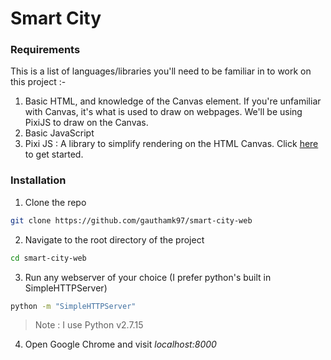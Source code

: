# Smart City

### Requirements
This is a list of languages/libraries you'll need to be familiar in to work on this project :-

1. Basic HTML, and knowledge of the Canvas element. If you're unfamiliar with Canvas, it's what is used to draw on webpages. We'll be using PixiJS to draw on the Canvas.
2. Basic JavaScript
3. Pixi JS : A library to simplify rendering on the HTML Canvas. Click [here](https://github.com/kittykatattack/learningPixi) to get started.

### Installation
1. Clone the repo
```bash
git clone https://github.com/gauthamk97/smart-city-web
```

2. Navigate to the root directory of the project
```bash
cd smart-city-web
```

3. Run any webserver of your choice (I prefer python's built in SimpleHTTPServer)
```bash
python -m "SimpleHTTPServer"
```

> Note : I use Python v2.7.15

4. Open Google Chrome and visit *localhost:8000*